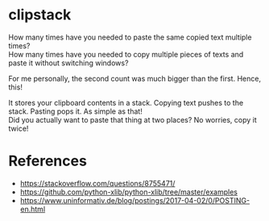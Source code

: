 # clipstack
How many times have you needed to paste the same copied text multiple times?  
How many times have you needed to copy multiple pieces of texts and paste it without switching windows?

For me personally, the second count was much bigger than the first. Hence, this!

It stores your clipboard contents in a stack. Copying text pushes to the stack. Pasting pops it. As simple as that!  
Did you actually want to paste that thing at two places? No worries, copy it twice!

# References
 - https://stackoverflow.com/questions/8755471/
 - https://github.com/python-xlib/python-xlib/tree/master/examples
 - https://www.uninformativ.de/blog/postings/2017-04-02/0/POSTING-en.html
